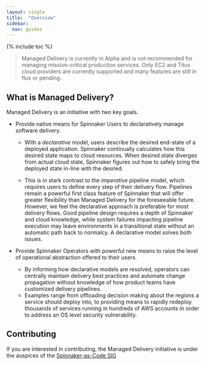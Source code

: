 ```yaml
---
layout: single
title:  "Overview"
sidebar:
  nav: guides
---
```


{% include toc %}

> Managed Delivery is currently in Alpha and is not recommended for managing 
> mission-critical production services. Only EC2 and Titus cloud providers are currently supported and
> many features are still in flux or pending. 

## What is Managed Delivery? 

Managed Delivery is an initiative with two key goals.

-  Provide native means for Spinnaker Users to declaratively manage software delivery. 

    - With a *declarative* model, users describe the desired end-state of a deployed application. Spinnaker continually 
    calculates how this desired state maps to cloud resources. When desired state diverges from actual cloud state, 
    Spinnaker figures out how to safely bring the deployed state in-line with the desired. 

    - This is in stark contrast to the *imperative* pipeline model, which requires users to define every step of
    their delivery flow. Pipelines remain a powerful first class feature of Spinnaker that will offer greater
    flexibility than Managed Delivery for the foreseeable future. However, we feel the declarative approach is
    preferable for most delivery flows. Good pipeline design requires a depth of Spinnaker and cloud knowledge,
    while system failures impacting pipeline execution may leave environments in a transitional state without
    an automatic path back to normalcy. A declarative model solves both issues.

- Provide Spinnaker Operators with powerful new means to raise the level of operational abstraction offered to
    their users.

    - By informing how declarative models are resolved, operators can centrally maintain delivery best practices
    and automate change propagation without knowledge of how product teams have customized delivery pipelines. 
    - Examples range from offloading decision making about the regions a service should deploy into, to providing 
    means to rapidly redeploy thousands of services running in hundreds of AWS accounts in order to address an OS 
    level security vulnerability.

## Contributing

If you are interested in contributing, the Managed Delivery initiative is under the auspices of the 
[Spinnaker-as-Code SIG](https://github.com/spinnaker/governance/blob/master/sig-spinnaker-as-code/README.md)

